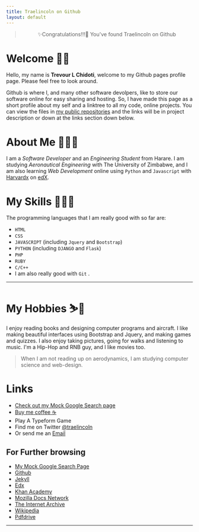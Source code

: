 ```yaml
---
title: Traelincoln on Github
layout: default
---
```


<blockquote class="alert alert-info description" style = "text-align: center" >✨Congratulations!!!🎉 You've found Traelincoln on Github <i class="bi bi-github"></i></blockquote>

# Welcome 👋🏿
Hello, my name is **Trevour L Chidoti**, welcome to my Github pages profile page. Please feel free to look around. 

Github is where I, and many other software devolpers, like to store our software online for easy sharing and hosting. So, I have made this page as a short profile about my self and a linktree to all my code, online projects.
You can view the files in [my public repositories][2] and the links will be in project description or down at the links section down below.

# About Me 👨🏿‍💻
I am a _Software Developer_ and an _Engineering Student_ from Harare.
I am studying _Aeronautical Engineering_ with The University of Zimbabwe, and I am also learning _Web Development_ online using `Python` and `Javascript` with [Harvardx][11] on [edX][10]. 

# My Skills 👨🏿‍💻

The programming languages that I am really good with so far are:

- ```HTML```
- ```CSS```
- ```JAVASCRIPT``` (including ```Jquery``` and ```Bootstrap```)
- ```PYTHON``` (including ```DJANGO``` and ```Flask```)
- ```PHP```
- ```RUBY```
- ```C/C++```
- I am also really good with ```Git``` <i class="bi bi-git text-danger"></i>.

---

# My Hobbies ⛷️🎿

I enjoy reading books and designing computer programs and aircraft. I like making beautiful interfaces using Bootstrap and Jquery, and making games and quizzes. I also enjoy taking pictures, going for walks and listening to music. I'm a Hip-Hop and RNB guy, and I like movies too.

> When I am not reading up on aerodynamics, I am studying computer science and web-design.


# Links <i class="bi bi-hand-index"></i>

- [Check out my Mock Google Search page](https://traelincoln.github.io/cs50w-websites/)
- [Buy me coffee ☕][7]
- <a style="text-decoration: none" href="{{ '/games/typeform1.html' | relative_url }}"> Play A Typeform Game <i class="bi bi-dice-5-fill"></i>
- Find me on Twitter [@traelincoln <i class="bi bi-twitter"></i>][8]
- Or send me an <a href="#contact">Email <i class="bi bi-send-plus-fill"></i></a>

## For Further browsing

  - [My Mock Google Search Page](https://traelincoln.github.io/cs50-websites) 
  - [Github](https://github.com)
  - [Jekyll](https:/jekyllrb.com/)
  - [Edx](https://edx.org) 
  - [Khan Academy](https://khanacademy.org) 
  - [Mozilla Docs Network](https://developer.mozilla.org/en-US/) 
  - [The Internet Archive](https://archive.org) 
  - [Wikipedia](https://www.wikipedia.org) 
  - [Pdfdrive](https://pdfdrive.com)

---

[1]: https://traelincoln.github.io/traelincoln
[2]: https://github.com/traelincoln
[3]: https://github.com/traelincoln/cs50w-websites
[4]: https://github.com/traelincoln/cs50w-websites/docs
[5]: https://traelincoln.me
[6]: https://docs.github.com
[7]: https://www.buymeacoffee.com/thetraelinO
[8]: https://www.twitter.com/traelincoln
[9]: games/typeform1.html
[10]: https://edx.org/cs50
[11]: https://cs50.harvard.edu/web/2020
